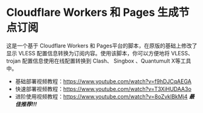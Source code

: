 # Cloudflare Workers 和 Pages 生成节点订阅

这是一个基于 Cloudflare Workers 和 Pages平台的脚本，在原版的基础上修改了显示 VLESS 配置信息转换为订阅内容。使用该脚本，你可以方便地将 VLESS、trojan 配置信息使用在线配置转换到 Clash、 Singbox 、Quantumult X等工具中。

- 基础部署视频教程：https://www.youtube.com/watch?v=f9hDJCqAEGA
- 快速部署视频教程：https://www.youtube.com/watch?v=T3XiHUDAA3o 
- 进阶使用视频教程：https://www.youtube.com/watch?v=8oZvklBkMj4 ***最佳推荐!!!***
